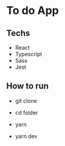 # To do App 

## Techs 

  - React 
  - Typescript
  - Sass
  - Jest 


## How to run

- git clone 

- cd folder 

- yarn 

- yarn dev